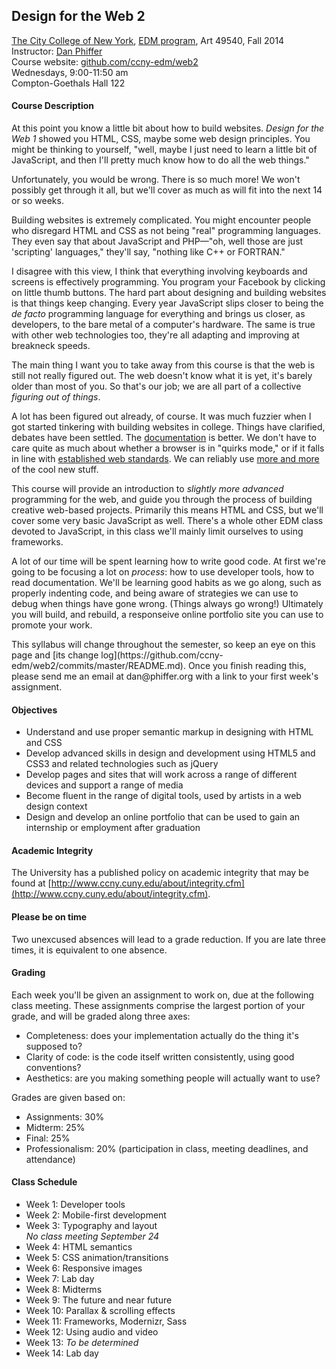## Design for the Web 2

[The City College of New York](http://www.ccny.cuny.edu/), [EDM program](http://edm.arts.ccny.cuny.edu/), Art 49540, Fall 2014  
Instructor: [Dan Phiffer](http://phiffer.org/)  
Course website: [github.com/ccny-edm/web2](https://github.com/ccny-edm/web2)  
Wednesdays, 9:00-11:50 am  
Compton-Goethals Hall 122  

#### Course Description

At this point you know a little bit about how to build websites. *Design for the Web 1* showed you HTML, CSS, maybe some web design principles. You might be thinking to yourself, "well, maybe I just need to learn a little bit of JavaScript, and then I'll pretty much know how to do all the web things."

Unfortunately, you would be wrong. There is so much more! We won't possibly get through it all, but we'll cover as much as will fit into the next 14 or so weeks.

Building websites is extremely complicated. You might encounter people who disregard HTML and CSS as not being "real" programming languages. They even say that about JavaScript and PHP—"oh, well those are just 'scripting' languages," they'll say, "nothing like C++ or FORTRAN."

I disagree with this view, I think that everything involving keyboards and screens is effectively programming. You program your Facebook by clicking on little thumb buttons. The hard part about designing and building websites is that things keep changing. Every year JavaScript slips closer to being the *de facto* programming language for everything and brings us closer, as developers, to the bare metal of a computer's hardware. The same is true with other web technologies too, they're all adapting and improving at breakneck speeds.

The main thing I want you to take away from this course is that the web is still not really figured out. The web doesn't know what it is yet, it's barely older than most of you. So that's our job; we are all part of a collective *figuring out of things*.

A lot has been figured out already, of course. It was much fuzzier when I got started tinkering with building websites in college. Things have clarified, debates have been settled. The [documentation](https://developer.mozilla.org/) is better. We don't have to care quite as much about whether a browser is in "quirks mode," or if it falls in line with [established web standards](http://www.w3.org/). We can reliably use [more and more](http://caniuse.com/) of the cool new stuff.

This course will provide an introduction to *slightly more advanced* programming for the web, and guide you through the process of building creative web-based projects. Primarily this means HTML and CSS, but we'll cover some very basic JavaScript as well. There's a whole other EDM class devoted to JavaScript, in this class we'll mainly limit ourselves to using frameworks.

A lot of our time will be spent learning how to write good code. At first we're going to be focusing a lot on *process*: how to use developer tools, how to read documentation. We'll be learning good habits as we go along, such as properly indenting code, and being aware of strategies we can use to debug when things have gone wrong. (Things always go wrong!) Ultimately you will build, and rebuild, a responseive online portfolio site you can use to promote your work.

<p>
This syllabus will change throughout the semester, so keep an eye on this page and [its change log](https://github.com/ccny-edm/web2/commits/master/README.md). Once you finish reading this, please send me an email at dan&#64;phiffer.org with a link to your first week's assignment.
</p>

#### Objectives

* Understand and use proper semantic markup in designing with HTML and CSS
* Develop advanced skills in design and development using HTML5 and CSS3 and related technologies such as jQuery
* Develop pages and sites that will work across a range of different devices and support a range of media
* Become fluent in the range of digital tools, used by artists in a web design context
* Design and develop an online portfolio that can be used to gain an internship or employment after graduation

#### Academic Integrity

The University has a published policy on academic integrity that may be found at [http://www.ccny.cuny.edu/about/integrity.cfm](http://www.ccny.cuny.edu/about/integrity.cfm).

#### Please be on time

Two unexcused absences will lead to a grade reduction. If you are late three times, it is equivalent to one absence.

#### Grading

Each week you'll be given an assignment to work on, due at the following class meeting. These assignments comprise the largest portion of your grade, and will be graded along three axes:

* Completeness: does your implementation actually do the thing it's supposed to?
* Clarity of code: is the code itself written consistently, using good conventions?
* Aesthetics: are you making something people will actually want to use?

Grades are given based on: 

* Assignments: 30%
* Midterm: 25%
* Final: 25%
* Professionalism: 20% (participation in class, meeting deadlines, and attendance)

#### Class Schedule

* Week 1: Developer tools
* Week 2: Mobile-first development
* Week 3: Typography and layout  
*No class meeting September 24*
* Week 4: HTML semantics
* Week 5: CSS animation/transitions
* Week 6: Responsive images
* Week 7: Lab day
* Week 8: Midterms
* Week 9: The future and near future
* Week 10: Parallax & scrolling effects
* Week 11: Frameworks, Modernizr, Sass
* Week 12: Using audio and video
* Week 13: *To be determined*
* Week 14: Lab day

